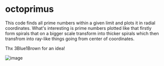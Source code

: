 # octoprimus
This code finds all prime numbers within a given limit and plots it in radial coordinates. What's interesting is prime numbers plotted like that firstly form 
spirals that on a bigger scale transform into thicker spirals which then transfrom into ray-like things going from center of coordinates.

Thx 3Blue1Brown for an idea!

![image](https://user-images.githubusercontent.com/114425094/193461873-8c6338a2-5c66-44b6-a682-44298eedce11.png)
